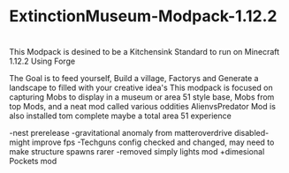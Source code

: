 # ExtinctionMuseum-Modpack-1.12.2
#
This Modpack is desined to be a Kitchensink Standard to run on Minecraft 1.12.2
Using Forge

The Goal is to feed yourself, Build a village, Factorys and
Generate a landscape to filled with your creative idea's
This modpack is focused on capturing Mobs to display in a museum or
area 51 style base, Mobs from top Mods, and a neat mod called various oddities
AlienvsPredator Mod is also installed tom complete maybe a total area 51
experience

-nest prerelease
-gravitational anomaly from matteroverdrive disabled-might improve fps
-Techguns config checked and changed, may need to make structure spawns rarer
-removed simply lights mod
+dimesional Pockets mod
